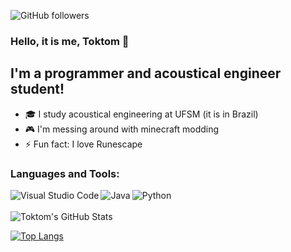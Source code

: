 ![GitHub followers](https://img.shields.io/github/followers/Toktom?style=social)

### Hello, it is me, Toktom 👋

## I'm a programmer and acoustical engineer student!

- 🎓 I study acoustical engineering at UFSM (it is in Brazil)
- 🎮 I'm messing around with minecraft modding
- ⚡ Fun fact: I love Runescape

### Languages and Tools:

[<img align="left" alt="Visual Studio Code" src="https://img.shields.io/badge/Visual_Studio_Code-0078D4?style=for-the-badge&logo=visual%20studio%20code&logoColor=white"/>][vscode]
[<img align="left" alt="Java" src="https://img.shields.io/badge/Java-ED8B00?style=for-the-badge&logo=java&logoColor=white"/>][java]
[<img align="left" alt="Python" src="https://img.shields.io/badge/Python-3776AB?style=for-the-badge&logo=python&logoColor=white"/>][python]

<br/>
<br/>

<img align="left" alt="Toktom's GitHub Stats" src="https://github-readme-stats-hwa9vez0v.vercel.app/api?username=Toktom&show_icons=true&hide_border=true&theme=dark"/>

<br/>

[![Top Langs](https://github-readme-stats.vercel.app/api/top-langs/?username=Toktom&layout=compact&theme=dark)](https://github.com/anuraghazra/github-readme-stats)

[vscode]: https://code.visualstudio.com
[java]: https://www.java.com
[python]: https://www.python.org
